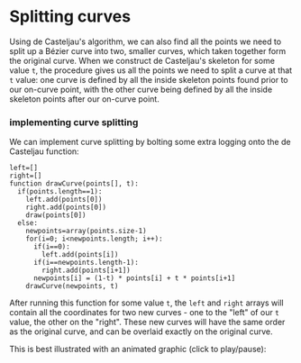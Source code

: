 # Splitting curves

Using de Casteljau's algorithm, we can also find all the points we need to split up a Bézier curve into two, smaller curves, which taken together form the original curve. When we construct de Casteljau's skeleton for some value `t`, the procedure gives us all the points we need to split a curve at that `t` value: one curve is defined by all the inside skeleton points found prior to our on-curve point, with the other curve being defined by all the inside skeleton points after our on-curve point.

<Graphic title="Splitting a curve" setup={this.setupCubic} draw={this.drawSplit} />

<div class="howtocode">

### implementing curve splitting

We can implement curve splitting by bolting some extra logging onto the de Casteljau function:

```
left=[]
right=[]
function drawCurve(points[], t):
  if(points.length==1):
    left.add(points[0])
    right.add(points[0])
    draw(points[0])
  else:
    newpoints=array(points.size-1)
    for(i=0; i<newpoints.length; i++):
      if(i==0):
        left.add(points[i])
      if(i==newpoints.length-1):
        right.add(points[i+1])
      newpoints[i] = (1-t) * points[i] + t * points[i+1]
    drawCurve(newpoints, t)
```

After running this function for some value `t`, the `left` and `right` arrays will contain all the coordinates for two new curves - one to the "left" of our `t` value, the other on the "right". These new curves will have the same order as the original curve, and can be overlaid exactly on the original curve.

</div>

This is best illustrated with an animated graphic (click to play/pause):

<Graphic title="Bézier curve splitting" setup={this.setupCubic} draw={this.drawAnimated} onClick={this.togglePlay} />
